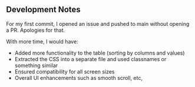 ## Development Notes

For my first commit, I opened an issue and pushed to main without opening a PR. Apologies for that.

With more time, I would have:
- Added more functionality to the table (sorting by columns and values)
- Extracted the CSS into a separate file and used classnames or something similar
- Ensured compatibility for all screen sizes
- Overall UI enhancements such as smooth scroll, etc,